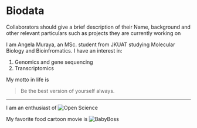 # Biodata
Collaborators should give a brief description of their Name, background and other relevant particulars such as projects they are currently working on

I am Angela Muraya, an MSc. student from JKUAT studying Molecular Biology and Bioinfromatics. I have an interest in:
1. Genomics and gene sequencing
2. Transcriptomics

My motto in life is
> Be the best version of yourself always.

----
 I am an enthusiast of 
 ![Open Science](https://spoman-os.org/wp-content/uploads/2017/11/OPEN-SCIENCE_logo_FINAL.png)

My favorite food cartoon movie is ![BabyBoss](https://1645110239.rsc.cdn77.org/image/f330x470/q80/mm/been/movies15690/posters/the-boss-baby.20190201000000.jpg)
